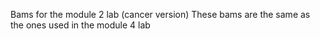 Bams for the module 2 lab (cancer version)
These bams are the same as the ones used in the module 4 lab

